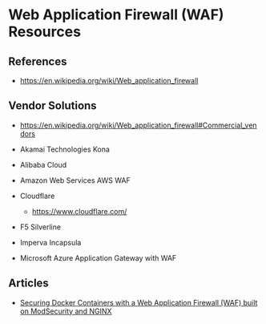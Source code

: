 
# Web Application Firewall (WAF) Resources

## References
- https://en.wikipedia.org/wiki/Web_application_firewall


## Vendor Solutions
- https://en.wikipedia.org/wiki/Web_application_firewall#Commercial_vendors

- Akamai Technologies Kona

- Alibaba Cloud

- Amazon Web Services AWS WAF

- Cloudflare
  + https://www.cloudflare.com/

- F5 Silverline

- Imperva Incapsula

- Microsoft Azure Application Gateway with WAF


## Articles
* [Securing Docker Containers with a Web Application Firewall (WAF) built on ModSecurity and NGINX](https://www.wintellect.com/securing-docker-containers-with-a-web-application-firewall-waf-built-on-modsecurity-and-nginx/)




